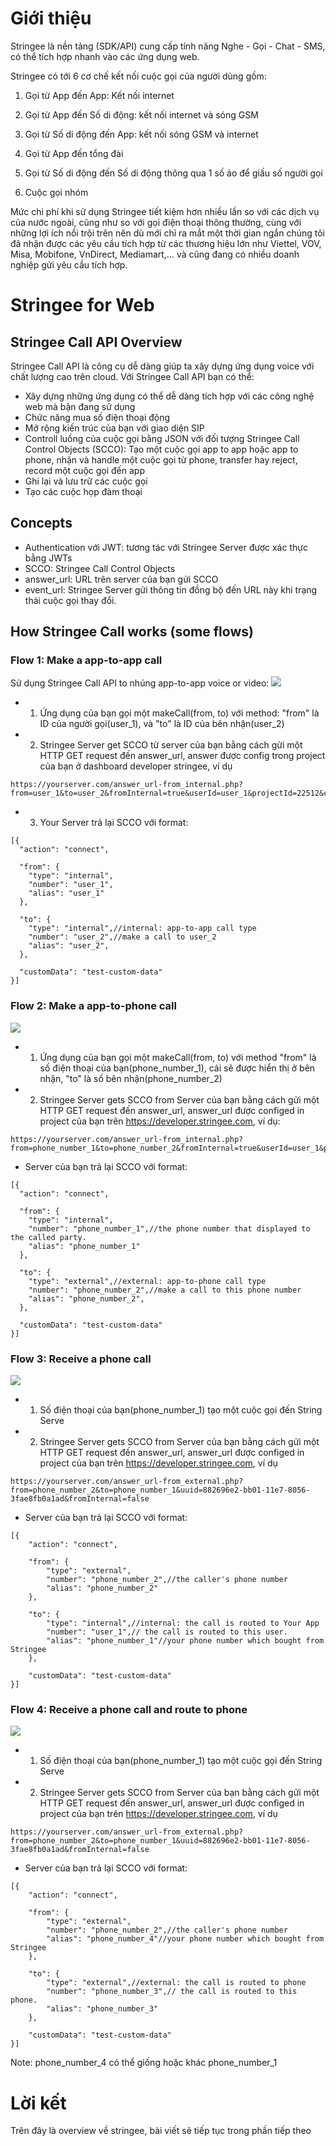 # Giới thiệu

Stringee là nền tảng (SDK/API) cung cấp tính năng Nghe - Gọi - Chat - SMS, có thể tích hợp nhanh vào các ứng dụng web. 

Stringee có tới 6 cơ chế kết nối cuộc gọi của người dùng gồm:

1. Gọi từ App đến App: Kết nối internet

2. Gọi từ App đến Số di động: kết nối internet và sóng GSM

3. Gọi từ Số di động đến App: kết nối sóng GSM và internet

4. Gọi từ App đến tổng đài

5. Gọi từ Số di động đến Số di động thông qua 1 số ảo để giấu số người gọi

6. Cuộc gọi nhóm

Mức chi phí khi sử dụng Stringee tiết kiệm hơn nhiều lần so với các dịch vụ của nước ngoài, cũng như so với gọi điện thoại thông thường, cùng với những lợi ích nổi trội trên nên dù mới chỉ ra mắt một thời gian ngắn chúng tôi đã nhận được các yêu cầu tích hợp từ các thương hiệu lớn như Viettel, VOV, Misa, Mobifone, VnDirect, Mediamart,… và cũng đang có nhiều doanh nghiệp gửi yêu cầu tích hợp.

# Stringee for Web

## Stringee Call API Overview

Stringee Call API là công cụ dễ dàng giúp ta xây dựng ứng dụng voice với chất lượng cao trên cloud. Với Stringee Call API bạn có thể:

- Xây dựng những ứng dụng có thể dễ dàng tích hợp với các công nghệ web mà bận đang sử dụng
- Chức năng mua số điện thoại động
- Mở rộng kiến trúc của bạn với giao diện SIP
- Controll luồng của cuộc gọi bằng JSON với đối tượng Stringee Call Control Objects (SCCO): Tạo một cuộc gọi app to app hoặc app to phone, nhận và handle một cuộc gọi từ phone, transfer hay reject, record một cuộc gọi đến app
- Ghi lại và lưu trữ các cuộc gọi
- Tạo các cuộc họp đàm thoại

## Concepts

- Authentication với JWT: tương tác với Stringee Server được xác thực bằng JWTs
- SCCO: Stringee Call Control Objects
- answer_url: URL trên server của bạn gửi SCCO
- event_url: Stringee Server gửi thông tin đồng bộ đến URL này khi trạng thái cuộc gọi thay đổi.

## How Stringee Call works (some flows)

### Flow 1: Make a app-to-app call

Sử dụng Stringee Call API to nhúng app-to-app voice or video:
![](https://images.viblo.asia/50632d7e-6149-4cef-ba7c-3dd2a8fc2320.png)

- 1. Ứng dụng của bạn gọi một makeCall(from, to) với method: "from" là ID của người gọi(user_1), và "to" là ID của bên nhận(user_2)
- 2. Stringee Server get SCCO từ server của bạn bằng cách gửi một HTTP GET request đến answer_url, answer được config trong project của bạn ở dashboard developer stringee, ví dụ

```
https://yourserver.com/answer_url-from_internal.php?from=user_1&to=user_2&fromInternal=true&userId=user_1&projectId=22512&custom=
```

- 3. Your Server trả lại SCCO với format: 

```
[{
  "action": "connect",

  "from": {
    "type": "internal",
    "number": "user_1",
    "alias": "user_1"
  },

  "to": {
    "type": "internal",//internal: app-to-app call type
    "number": "user_2",//make a call to user_2
    "alias": "user_2",
  },

  "customData": "test-custom-data"
}]
```

### Flow 2: Make a app-to-phone call

![](https://images.viblo.asia/f105de85-1f55-4c3e-b19b-f3d23a29e879.png)

- 1. Ứng dụng của bạn gọi một makeCall(from, to) với method "from" là số điện thoại của bạn(phone_number_1), cái sẽ được hiển thị ở bên nhận, "to" là số bên nhận(phone_number_2)
- 2. Stringee Server gets SCCO from Server của bạn bằng cách gửi một HTTP GET request đến answer_url, answer_url được configed in project của bạn trên https://developer.stringee.com, ví dụ:

```
https://yourserver.com/answer_url-from_internal.php?from=phone_number_1&to=phone_number_2&fromInternal=true&userId=user_1&projectId=22512&custom=
```

- Server của bạn trả lại SCCO với format:

```
[{
  "action": "connect",

  "from": {
    "type": "internal",
    "number": "phone_number_1",//the phone number that displayed to the called party.
    "alias": "phone_number_1"
  },

  "to": {
    "type": "external",//external: app-to-phone call type
    "number": "phone_number_2",//make a call to this phone number
    "alias": "phone_number_2",
  },

  "customData": "test-custom-data"
}]
```

### Flow 3: Receive a phone call

![](https://images.viblo.asia/ca71ef89-4cfe-4f35-b039-95e726623f6d.png)

- 1. Số  điện thoại của bạn(phone_number_1) tạo một cuộc gọi đến String Serve
- 2. Stringee Server gets SCCO from Server của bạn bằng cách gửi một HTTP GET request đến answer_url, answer_url được configed in project của bạn trên https://developer.stringee.com, ví dụ

```
https://yourserver.com/answer_url-from_external.php?from=phone_number_2&to=phone_number_1&uuid=882696e2-bb01-11e7-8056-3fae8fb0a1ad&fromInternal=false
```

- Server của bạn trả lại SCCO với format:

```
[{
    "action": "connect",

    "from": {
        "type": "external",
        "number": "phone_number_2",//the caller's phone number
        "alias": "phone_number_2"
    },

    "to": {
        "type": "internal",//internal: the call is routed to Your App
        "number": "user_1",// the call is routed to this user.
        "alias": "phone_number_1"//your phone number which bought from Stringee
    },

    "customData": "test-custom-data"
}]
```

### Flow 4: Receive a phone call and route to phone

![](https://images.viblo.asia/2fcd15dc-df69-43f5-b733-99a348c775e2.png)


- 1. Số  điện thoại của bạn(phone_number_1) tạo một cuộc gọi đến String Serve
- 2. Stringee Server gets SCCO from Server của bạn bằng cách gửi một HTTP GET request đến answer_url, answer_url được configed in project của bạn trên https://developer.stringee.com, ví dụ

```
https://yourserver.com/answer_url-from_external.php?from=phone_number_2&to=phone_number_1&uuid=882696e2-bb01-11e7-8056-3fae8fb0a1ad&fromInternal=false
```

- Server của bạn trả lại SCCO với format:

```
[{
    "action": "connect",

    "from": {
        "type": "external",
        "number": "phone_number_2",//the caller's phone number
        "alias": "phone_number_4"//your phone number which bought from Stringee
    },

    "to": {
        "type": "external",//external: the call is routed to phone
        "number": "phone_number_3",// the call is routed to this phone.
        "alias": "phone_number_3"
    },

    "customData": "test-custom-data"
}]
```

Note: phone_number_4 có thể giống hoặc khác phone_number_1

# Lời kết

Trên đây là overview về stringee, bài viết sẽ tiếp tục trong phần tiếp theo